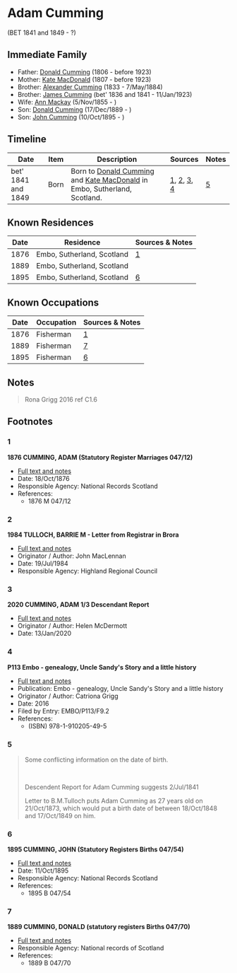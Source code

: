 ﻿---
layout: person
subject_key: i55409960
permalink: /people/i55409960
---

# Adam Cumming
(BET 1841 and 1849 - ?)

## Immediate Family

* Father: [Donald Cumming](./@45726416@-donald-cumming-b1806-d1923.md) (1806 - before 1923)
* Mother: [Kate MacDonald](./@28255030@-kate-macdonald-b1807-d1923.md) (1807 - before 1923)
* Brother: [Alexander Cumming](./@7028096@-alexander-cumming-b1833-d1884-5-7.md) (1833 - 7/May/1884)
* Brother: [James Cumming](./@66384942@-james-cumming-b1836~1841-d1923-1-11.md) (bet' 1836 and 1841 - 11/Jan/1923)
* Wife: [Ann Mackay](./@74868546@-ann-mackay-b1855-11-5-d.md) (5/Nov/1855 - )
* Son: [Donald Cumming](./@89853996@-donald-cumming-b1889-12-17-d.md) (17/Dec/1889 - )
* Son: [John Cumming](./@7323242@-john-cumming-b1895-10-10-d.md) (10/Oct/1895 - )

## Timeline

Date | Item | Description | Sources | Notes
---|---|---|---|---
bet' 1841 and 1849 | Born | Born to [Donald Cumming](./@45726416@-donald-cumming-b1806-d1923.md) and [Kate MacDonald](./@28255030@-kate-macdonald-b1807-d1923.md) in Embo, Sutherland, Scotland. | [1](#1), [2](#2), [3](#3), [4](#4) | [5](#5)

## Known Residences

Date | Residence | Sources & Notes
---|---|---
1876 | Embo, Sutherland, Scotland | [1](#1)
1889 | Embo, Sutherland, Scotland | 
1895 | Embo, Sutherland, Scotland | [6](#6)

## Known Occupations

Date | Occupation | Sources & Notes
---|---|---
1876 | Fisherman | [1](#1)
1889 | Fisherman | [7](#7)
1895 | Fisherman | [6](#6)

## Notes

> Rona Grigg 2016 ref C1.6
>


## Footnotes

### 1

**1876 CUMMING, ADAM (Statutory Register Marriages 047/12)**

* [Full text and notes](../sources/@83474524@-1876-cumming,-adam-statutory-register-marriages-047-12-.md)
* Date: 18/Oct/1876
* Responsible Agency: National Records Scotland
* References: 
  * 1876 M 047/12

### 2

**1984 TULLOCH, BARRIE M - Letter from Registrar in Brora**

* [Full text and notes](../sources/@94133243@-1984-tulloch,-barrie-m-letter-from-registrar-in-brora.md)
* Originator / Author: John MacLennan
* Date: 19/Jul/1984
* Responsible Agency: Highland Regional Council

### 3

**2020 CUMMING, ADAM 1/3 Descendant Report**

* [Full text and notes](../sources/@96911480@-2020-cumming,-adam-1-3-descendant-report.md)
* Originator / Author: Helen McDermott
* Date: 13/Jan/2020

### 4

**P113 Embo - genealogy, Uncle Sandy's Story and a little history**

* [Full text and notes](../sources/@17489530@-p113-embo-genealogy,-uncle-sandy's-story-and-a-little-history.md)
* Publication: Embo - genealogy, Uncle Sandy's Story and a little history
* Originator / Author: Catriona Grigg
* Date: 2016
* Filed by Entry: EMBO/P113/F9.2
* References: 
  * (ISBN) 978-1-910205-49-5

### 5

> Some conflicting information on the date of birth.
>
> <br/>
>
> Descendent Report for Adam Cumming suggests 2/Jul/1841
>
> Letter to B.M.Tulloch puts Adam Cumming as 27 years old on 21/Oct/1873, which would put a birth date of between 18/Oct/1848 and 17/Oct/1849 on him.
>


### 6

**1895 CUMMING, JOHN (Statutory Registers Births 047/54)**

* [Full text and notes](../sources/@77427643@-1895-cumming,-john-statutory-registers-births-047-54-.md)
* Date: 11/Oct/1895
* Responsible Agency: National Records Scotland
* References: 
  * 1895 B 047/54

### 7

**1889 CUMMING, DONALD (statutory registers Births 047/70)**

* [Full text and notes](../sources/@88980741@-1889-cumming,-donald-statutory-registers-births-047-70-.md)
* Responsible Agency: National records of Scotland
* References: 
  * 1889 B 047/70

